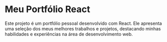 # Meu Portfólio React

Este projeto é um portfólio pessoal desenvolvido com React. Ele apresenta uma seleção dos meus melhores trabalhos e projetos, destacando minhas habilidades e experiências na área de desenvolvimento web.
